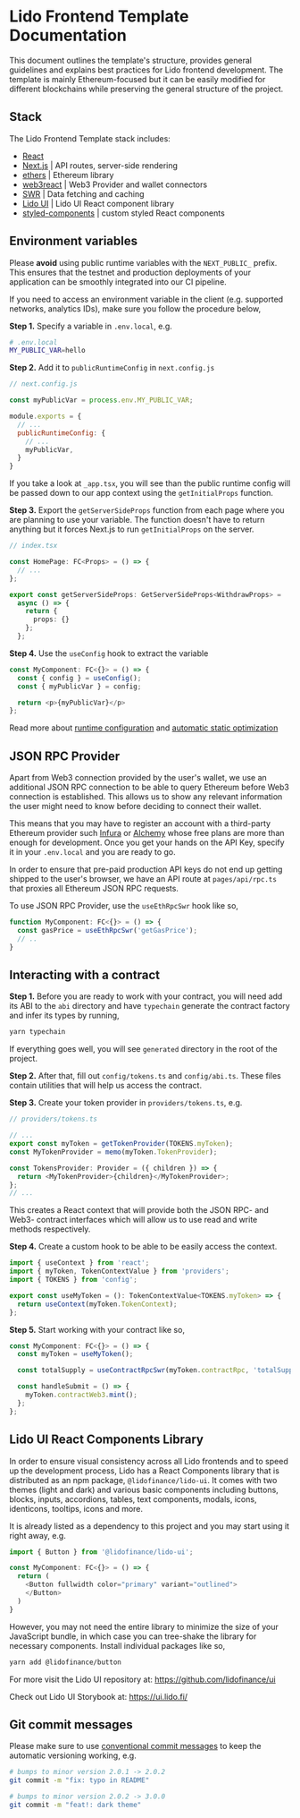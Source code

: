 # Lido Frontend Template Documentation

This document outlines the template's structure, provides general guidelines and explains best practices for Lido frontend development. The template is mainly Ethereum-focused but it can be easily modified for different blockchains while preserving the general structure of the project.

## Stack

The Lido Frontend Template stack includes:
- [React](https://reactjs.org/)
- [Next.js](https://nextjs.org/docs/getting-started) | API routes, server-side rendering
- [ethers](https://docs.ethers.io/v5/) | Ethereum library
- [web3react](https://github.com/NoahZinsmeister/web3-react) | Web3 Provider and wallet connectors
- [SWR](https://swr.vercel.app/) | Data fetching and caching
- [Lido UI](https://github.com/lidofinance/ui) | Lido UI React component library
- [styled-components](https://styled-components.com/docs) | custom styled React components 

## Environment variables

Please **avoid** using public runtime variables with the `NEXT_PUBLIC_` prefix. This ensures that the testnet and production deployments of your application can be smoothly integrated into our CI pipeline. 

If you need to access an environment variable in the client (e.g. supported networks, analytics IDs), make sure you follow the procedure below,

**Step 1.** Specify a variable in `.env.local`, e.g.
```bash
# .env.local
MY_PUBLIC_VAR=hello
```

**Step 2.** Add it to `publicRuntimeConfig` in `next.config.js`
```js
// next.config.js

const myPublicVar = process.env.MY_PUBLIC_VAR;

module.exports = {
  // ...
  publicRuntimeConfig: {
    // ...
    myPublicVar,
  }
}
```

If you take a look at `_app.tsx`, you will see than the public runtime config will be passed down to our app context using the `getInitialProps` function.

**Step 3.** Export the `getServerSideProps` function from each page where you are planning to use your variable. The function doesn't have to return anything but it forces Next.js to run `getInitialProps` on the server.

```ts
// index.tsx

const HomePage: FC<Props> = () => {
  // ...
};

export const getServerSideProps: GetServerSideProps<WithdrawProps> =
  async () => {
    return { 
      props: {}
    };
  };
```

**Step 4.** Use the `useConfig` hook to extract the variable

```ts
const MyComponent: FC<{}> = () => {
  const { config } = useConfig();
  const { myPublicVar } = config;

  return <p>{myPublicVar}</p>
};
```

Read more about [runtime configuration](https://nextjs.org/docs/api-reference/next.config.js/runtime-configuration) and [automatic static optimization](https://nextjs.org/docs/advanced-features/automatic-static-optimization)

## JSON RPC Provider
Apart from Web3 connection provided by the user's wallet, we use an additional JSON RPC connection to be able to query Ethereum before Web3 connection is established. This allows us to show any relevant information the user might need to know before deciding to connect their wallet.

This means that you may have to register an account with a third-party Ethereum provider such [Infura](https://infura.io/) or [Alchemy](https://www.alchemy.com/) whose free plans are more than enough for development. Once you get your hands on the API Key, specify it in your `.env.local` and you are ready to go.

In order to ensure that pre-paid production API keys do not end up getting shipped to the user's browser, we have an API route at `pages/api/rpc.ts` that proxies all Ethereum JSON RPC requests.

To use JSON RPC Provider, use the `useEthRpcSwr` hook like so,
```ts
function MyComponent: FC<{}> = () => {
  const gasPrice = useEthRpcSwr('getGasPrice');
  // ..
}
```

## Interacting with a contract

**Step 1.** Before you are ready to work with your contract, you will need add its ABI to the `abi` directory and have `typechain` generate the contract factory and infer its types by running,
```bash
yarn typechain
```
If everything goes well, you will see `generated` directory in the root of the project.

**Step 2.** After that, fill out `config/tokens.ts` and `config/abi.ts`. These files contain utilities that will help us access the contract.

**Step 3.** Create your token provider in `providers/tokens.ts`, e.g.
```ts
// providers/tokens.ts

// ...
export const myToken = getTokenProvider(TOKENS.myToken);
const MyTokenProvider = memo(myToken.TokenProvider);

const TokensProvider: Provider = ({ children }) => {
  return <MyTokenProvider>{children}</MyTokenProvider>;
};
// ...
```
This creates a React context that will provide both the JSON RPC- and Web3- contract interfaces which will allow us to use read and write methods respectively.

**Step 4.** Create a custom hook to be able to be easily access the context.
```ts
import { useContext } from 'react';
import { myToken, TokenContextValue } from 'providers';
import { TOKENS } from 'config';

export const useMyToken = (): TokenContextValue<TOKENS.myToken> => {
  return useContext(myToken.TokenContext);
};
```

**Step 5.** Start working with your contract like so,
```ts
const MyComponent: FC<{}> = () => {
  const myToken = useMyToken();

  const totalSupply = useContractRpcSwr(myToken.contractRpc, 'totalSupply');

  const handleSubmit = () => {
    myToken.contractWeb3.mint();
  };
};
```

## Lido UI React Components Library
In order to ensure visual consistency across all Lido frontends and to speed up the development process, Lido has a React Components library that is distributed as an npm package, `@lidofinance/lido-ui`. It comes with two themes (light and dark) and various basic components including buttons, blocks, inputs, accordions, tables, text components, modals, icons, identicons, tooltips, icons and more. 

It is already listed as a dependency to this project and you may start using it right away, e.g. 
```ts
import { Button } from '@lidofinance/lido-ui';

const MyComponent: FC<{}> = () => {
  return (
    <Button fullwidth color="primary" variant="outlined">
    </Button>
  )
}
```

However, you may not need the entire library to minimize the size of your JavaScript bundle, in which case you can tree-shake the library for necessary components. Install individual packages like so,
```bash
yarn add @lidofinance/button
```

For more visit the Lido UI repository at: https://github.com/lidofinance/ui

Check out Lido UI Storybook at: https://ui.lido.fi/

## Git commit messages
Please make sure to use [conventional commit messages](https://www.conventionalcommits.org/en/v1.0.0/) to keep the automatic versioning working, e.g.
```bash
# bumps to minor version 2.0.1 -> 2.0.2
git commit -m "fix: typo in README"

# bumps to minor version 2.0.2 -> 3.0.0
git commit -m "feat!: dark theme"
```